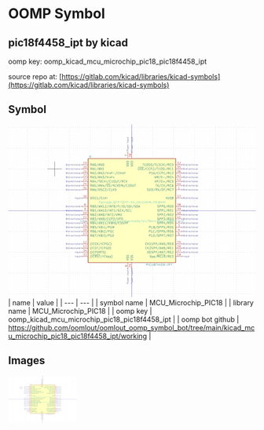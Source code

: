 # OOMP Symbol  
## pic18f4458_ipt  by kicad  
  
oomp key: oomp_kicad_mcu_microchip_pic18_pic18f4458_ipt  
  
source repo at: [https://gitlab.com/kicad/libraries/kicad-symbols](https://gitlab.com/kicad/libraries/kicad-symbols)  
## Symbol  
  
[![working.png](working_600.png)](working.png)  
| name | value | 
| --- | --- | 
| symbol name | MCU_Microchip_PIC18 | 
| library name | MCU_Microchip_PIC18 | 
| oomp key | oomp_kicad_mcu_microchip_pic18_pic18f4458_ipt | 
| oomp bot github | https://github.com/oomlout/oomlout_oomp_symbol_bot/tree/main/kicad_mcu_microchip_pic18_pic18f4458_ipt/working | 
## Images  
  
[![working.png](working_140.png)](working.png)  

